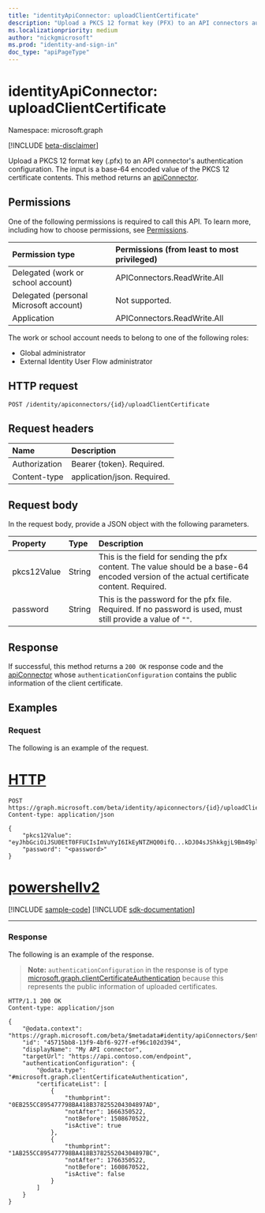 ```yaml
---
title: "identityApiConnector: uploadClientCertificate"
description: "Upload a PKCS 12 format key (PFX) to an API connectors authentication configuration."
ms.localizationpriority: medium
author: "nickgmicrosoft"
ms.prod: "identity-and-sign-in"
doc_type: "apiPageType"
---
```


# identityApiConnector: uploadClientCertificate

Namespace: microsoft.graph

[!INCLUDE [beta-disclaimer](../../includes/beta-disclaimer.md)]

Upload a PKCS 12 format key (.pfx) to an API connector's authentication configuration. The input is a base-64 encoded value of the PKCS 12 certificate contents. This method returns an [apiConnector](../resources/identityApiConnector.md).

## Permissions

One of the following permissions is required to call this API. To learn more, including how to choose permissions, see [Permissions](/graph/permissions-reference).

| Permission type                        | Permissions (from least to most privileged) |
| :------------------------------------- | :------------------------------------------ |
| Delegated (work or school account)     | APIConnectors.ReadWrite.All |
| Delegated (personal Microsoft account) | Not supported.  |
| Application                            | APIConnectors.ReadWrite.All |

The work or school account needs to belong to one of the following roles:

* Global administrator
* External Identity User Flow administrator

## HTTP request

<!-- { "blockType": "ignored" } -->

```http
POST /identity/apiconnectors/{id}/uploadClientCertificate
```

## Request headers

| Name          | Description   |
|:--------------|:--------------|
| Authorization | Bearer {token}. Required. |
| Content-type  | application/json. Required. |

## Request body

In the request body, provide a JSON object with the following parameters.

|Property|Type|Description|
|:---|:---|:---|
|pkcs12Value|String| This is the field for sending the pfx content. The value should be a base-64 encoded version of the actual certificate content. Required.|
|password|String| This is the password for the pfx file. Required. If no password is used, must still provide a value of `""`.|

## Response

If successful, this method returns a `200 OK` response code and the [apiConnector](../resources/identityApiConnector.md) whose `authenticationConfiguration` contains the public information of the client certificate.

## Examples

### Request

The following is an example of the request.


# [HTTP](#tab/http)
<!-- {
  "blockType": "request",
  "name": "identityapiconnector_uploadclientcertificate"
}-->

```http
POST https://graph.microsoft.com/beta/identity/apiconnectors/{id}/uploadClientCertificate
Content-type: application/json

{
    "pkcs12Value": "eyJhbGciOiJSU0EtT0FFUCIsImVuYyI6IkEyNTZHQ00ifQ...kDJ04sJShkkgjL9Bm49plA",
    "password": "<password>"
}
```

# [powershellv2](#tab/powershellv2)
[!INCLUDE [sample-code](../includes/snippets/powershellv2/identityapiconnector-uploadclientcertificate-powershellv2-snippets.md)]
[!INCLUDE [sdk-documentation](../includes/snippets/snippets-sdk-documentation-link.md)]

---

### Response

The following is an example of the response.

> **Note:** `authenticationConfiguration` in the response is of type [microsoft.graph.clientCertificateAuthentication](../resources/clientcertificateauthentication.md) because this represents the public information of uploaded certificates.

<!-- {
  "blockType": "response",
  "truncated": true,
  "@odata.type": "microsoft.graph.identityApiConnector"
}
-->

```http
HTTP/1.1 200 OK
Content-type: application/json

{
    "@odata.context": "https://graph.microsoft.com/beta/$metadata#identity/apiConnectors/$entity",
    "id": "45715bb8-13f9-4bf6-927f-ef96c102d394",
    "displayName": "My API connector",
    "targetUrl": "https://api.contoso.com/endpoint",
    "authenticationConfiguration": {
        "@odata.type": "#microsoft.graph.clientCertificateAuthentication",
        "certificateList": [
            {
                "thumbprint": "0EB255CC895477798BA418B378255204304897AD",
                "notAfter": 1666350522,
                "notBefore": 1508670522,
                "isActive": true
            },
            {
                "thumbprint": "1AB255CC895477798BA418B378255204304897BC",
                "notAfter": 1766350522,
                "notBefore": 1608670522,
                "isActive": false
            }
        ]
    }
}
```

<!-- uuid: 16cd6b66-4b1a-43a1-adaf-3a886856ed982019-02-04 14:57:30 UTC -->
<!-- {
  "type": "#page.annotation",
  "description": "identityApiConnector: uploadClientCertificate",
  "keywords": "",
  "section": "documentation",
  "tocPath": ""
}-->
